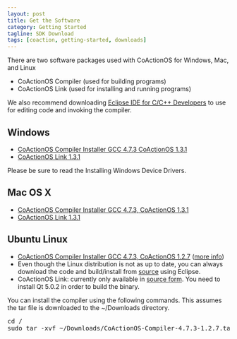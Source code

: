 ```yaml
---
layout: post
title: Get the Software
category: Getting Started
tagline: SDK Download
tags: [coaction, getting-started, downloads]
---
```


There are two software packages used with CoActionOS for Windows, Mac, and Linux

- CoActionOS Compiler (used for building programs)
- CoActionOS Link (used for installing and running programs)

We also recommend downloading [Eclipse IDE for C/C++ Developers](http://www.eclipse.org/downloads/) to use for editing code and invoking the compiler.

## Windows

* [CoActionOS Compiler Installer GCC 4.7.3 CoActionOS 1.3.1](https://dl.dropboxusercontent.com/u/33863234/CoActionOS/win/CoActionOS-Compiler-Installer-4.7.3-1.3.1.exe)
* [CoActionOS Link 1.3.1](https://dl.dropboxusercontent.com/u/33863234/CoActionOS/win/CoActionOS-Link-Installer-1.3.1.exe)

Please be sure to read the Installing Windows Device Drivers.

## Mac OS X

* [CoActionOS Compiler Installer GCC 4.7.3, CoActionOS 1.3.1](https://dl.dropboxusercontent.com/u/33863234/CoActionOS/macosx/CoActionOS-Compiler-4.7.3-1.3.1.pkg)
* [CoActionOS Link 1.3.1](https://dl.dropboxusercontent.com/u/33863234/CoActionOS/macosx/CoActionOS-Link-1.3.1.dmg)

## Ubuntu Linux

* [CoActionOS Compiler Installer GCC 4.7.3, CoActionOS 1.2.7](https://dl.dropboxusercontent.com/u/33863234/CoActionOS/linux/CoActionOS-Compiler-4.7.3-1.2.7.tar.gz) ([more info](https://www.coactionos.com/redmine/boards/3/topics/5))
* Even though the Linux distribution is not as up to date, you can always download the code and build/install from [source](https://github.com/CoActionOS/CoActionOS) using Eclipse.
* CoActionOS Link: currently only available in [source form](https://github.com/CoActionOS/CoActionOS-Desktop). You need to install Qt 5.0.2 in order to build the binary.

You can install the compiler using the following commands. This assumes the tar file is downloaded to the ~/Downloads directory.

<pre>
cd /
sudo tar -xvf ~/Downloads/CoActionOS-Compiler-4.7.3-1.2.7.tar.gz
</pre>